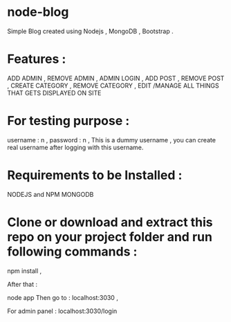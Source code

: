 # node-blog
 Simple Blog created using Nodejs , MongoDB , Bootstrap .  
 

# Features : 
  ADD ADMIN  , 
  REMOVE ADMIN ,
  ADMIN LOGIN ,
  ADD POST ,
  REMOVE POST , 
  CREATE CATEGORY ,
  REMOVE CATEGORY ,
  EDIT /MANAGE ALL THINGS THAT GETS DISPLAYED ON SITE
 
# For testing purpose :
username : n ,
password : n  ,
  This is a dummy username , you can create real username after logging with this username.
  
  
  
# Requirements to be Installed :
 NODEJS and NPM
 MONGODB

# Clone or download and extract this repo on your project folder and run following commands : 
npm install  ,

After that : 

node app
Then go to : 
localhost:3030 ,

For admin panel : 
localhost:3030/login

 
